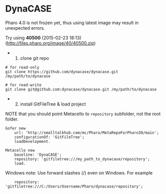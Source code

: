 DynaCASE
========

Pharo 4.0 is not frozen yet, thus using latest image may result in unexpected errors.

Try using **40500** (2015-02-23 18:13) (http://files.pharo.org/image/40/40500.zip)


- 1. clone git repo
```
# for read-only
git clone https://github.com/dynacase/dynacase.git /my/path/to/dynacase

# for read-write
git clone git@github.com:dynacase/dynacase.git /my/path/to/dynacase
```

 - 2. install GitFileTree & load project

NOTE that you should point Metacello to `repository` subfolder, not the root folder.
 
```
Gofer new
	url: 'http://smalltalkhub.com/mc/Pharo/MetaRepoForPharo30/main';
	configurationOf: 'GitFileTree';
	loadDevelopment.

Metacello new
	baseline: 'DynaCASE';
	repository: 'gitfiletree:///my_path_to_dynacase/repository';
	load.
```

Windows note: Use forward slashes (/) even on Windows. For example
```
    repository: 'gitfiletree:///C:/Users/Username/Pharo/dynacase/repository';
```
